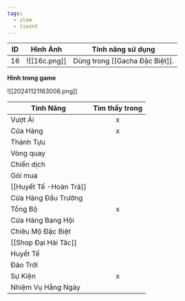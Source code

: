 ```yaml
---
tags:
  - item
  - tiennt
---
```


| ID  | Hình Ảnh     | Tính năng sử dụng              |
| --- | ------------ | ------------------------------ |
| 16  | ![[16c.png]] | Dùng trong [[Gacha Đặc Biệt]]. |

**Hình trong game**

![[20241121163008.png]]

| Tính Năng              | Tìm thấy trong |
| ---------------------- | :------------: |
| Vượt Ải                |       x        |
| Cửa Hàng               |       x        |
| Thành Tựu              |                |
| Vòng quay              |                |
| Chiến dịch             |                |
| Gói mua                |                |
| [[Huyết Tế -Hoàn Trả]] |                |
| Cửa Hàng Đấu Trường    |                |
| Tổng Bộ                |       x        |
| Cửa Hàng Bang Hội      |                |
| Chiêu Mộ Đặc Biệt      |                |
| [[Shop Đại Hải Tăc]]   |                |
| Huyết Tế               |                |
| Đảo Trời               |                |
| Sự Kiện                |       x        |
| Nhiệm Vụ Hằng Ngày     |                |
